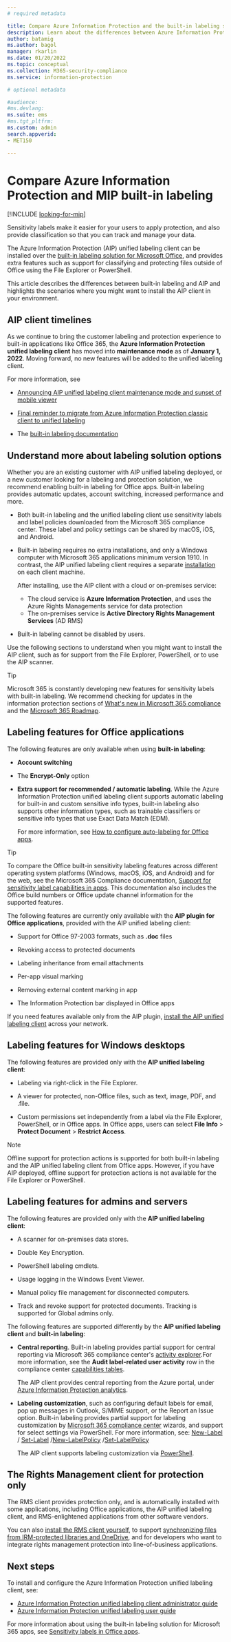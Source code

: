 ```yaml
---
# required metadata

title: Compare Azure Information Protection and the built-in labeling solution for Office apps - AIP
description: Learn about the differences between Azure Information Protection and Microsoft Information Protection's built-in labeling solution for Office apps.
author: batamig
ms.author: bagol
manager: rkarlin
ms.date: 01/20/2022
ms.topic: conceptual
ms.collection: M365-security-compliance
ms.service: information-protection

# optional metadata

#audience:
#ms.devlang:
ms.suite: ems
#ms.tgt_pltfrm:
ms.custom: admin
search.appverid:
- MET150

---
```


# Compare Azure Information Protection and MIP built-in labeling

[!INCLUDE [looking-for-mip](../includes/looking-for-mip.md)]

Sensitivity labels make it easier for your users to apply protection, and also provide classification so that you can track and manage your data.

The Azure Information Protection (AIP) unified labeling client can be installed over the [built-in labeling solution for Microsoft Office](/microsoft-365/compliance/sensitivity-labels), and provides extra features such as support for classifying and protecting files outside of Office using the File Explorer or PowerShell.

This article describes the differences between built-in labeling and AIP and highlights the scenarios where you might want to install the AIP client in your environment.

## AIP client timelines

As we continue to bring the customer labeling and protection experience to built-in applications like Office 365, the **Azure Information Protection unified labeling client** has moved into **maintenance mode** as of **January 1, 2022**. Moving forward, no new features will be added to the unified labeling client.

For more information, see

- [Announcing AIP unified labeling client maintenance mode and sunset of mobile viewer](https://techcommunity.microsoft.com/t5/security-compliance-and-identity/announcing-aip-unified-labeling-client-maintenance-mode-and/ba-p/3043613)

- [Final reminder to migrate from Azure Information Protection classic client to unified labeling](https://techcommunity.microsoft.com/t5/security-compliance-and-identity/final-reminder-to-migrate-from-azure-information-protection/ba-p/2731734)

- The [built-in labeling documentation](/microsoft-365/compliance/sensitivity-labels)

## Understand more about labeling solution options

Whether you are an existing customer with AIP unified labeling deployed, or a new customer looking for a labeling and protection solution, we recommend enabling built-in labeling for Office apps. Built-in labeling provides automatic updates, account switching, increased performance and more.

- Both built-in labeling and the unified labeling client use sensitivity labels and label policies downloaded from the Microsoft 365 compliance center. These label and policy settings can be shared by macOS, iOS, and Android.

- Built-in labeling requires no extra installations, and only a Windows computer with Microsoft 365 applications minimum version 1910. In contrast, the AIP unified labeling client requires a separate [installation](https://www.microsoft.com/download/details.aspx?id=53018) on each client machine.

    After installing, use the AIP client with a cloud or on-premises service:

    - The cloud service is **Azure Information Protection**, and uses the Azure Rights Managements service for data protection
    - The on-premises service is **Active Directory Rights Management Services** (AD RMS)

- Built-in labeling cannot be disabled by users.

Use the following sections to understand when you might want to install the AIP client, such as for support from the File Explorer, PowerShell, or to use the AIP scanner.

> [!TIP]
> Microsoft 365 is constantly developing new features for sensitivity labels with built-in labeling. We recommend checking for updates in the information protection sections of [What's new in Microsoft 365 compliance](/microsoft-365/compliance/whats-new) and the [Microsoft 365 Roadmap](https://www.microsoft.com/en-us/microsoft-365/roadmap?rtc=1&filters=&searchterms=compliance).
>
## Labeling features for Office applications

The following features are only available when using **built-in labeling**:

- **Account switching**

- The **Encrypt-Only** option

- **Extra support for recommended / automatic labeling**. While the Azure Information Protection unified labeling client supports automatic labeling for built-in and custom sensitive info types, built-in labeling also supports other information types, such as trainable classifiers or sensitive info types that use Exact Data Match (EDM). 

    For more information, see [How to configure auto-labeling for Office apps](/microsoft-365/compliance/apply-sensitivity-label-automatically).

> [!TIP]
> To compare the Office built-in sensitivity labeling features across different operating system platforms (Windows, macOS, iOS, and Android) and for the web, see the Microsoft 365 Compliance documentation, [Support for sensitivity label capabilities in apps](/microsoft-365/compliance/sensitivity-labels-office-apps#support-for-sensitivity-label-capabilities-in-apps). This documentation also includes the Office build numbers or Office update channel information for the supported features.
>

The following features are currently only available with the **AIP plugin for Office applications**, provided with the AIP unified labeling client:

- Support for Office 97-2003 formats, such as **.doc** files

- Revoking access to protected documents

- Labeling inheritance from email attachments

- Per-app visual marking

- Removing external content marking in app

- The Information Protection bar displayed in Office apps

If you need features available only from the AIP plugin, [install the AIP unified labeling client](clientv2-admin-guide-install.md) across your network.

## Labeling features for Windows desktops

The following features are provided only with the **AIP unified labeling client**:

- Labeling via right-click in the File Explorer.

- A viewer for protected, non-Office files, such as text, image, PDF, and .file.

- Custom permissions set independently from a label via the File Explorer, PowerShell, or in Office apps. In Office apps, users can select **File Info** > **Protect Document** > **Restrict Access**.

> [!NOTE]
> Offline support for protection actions is supported for both built-in labeling and the AIP unified labeling client from Office apps. However, if you have AIP deployed, offline support for protection actions is not available for the File Explorer or PowerShell.
>
## Labeling features for admins and servers

The following features are provided only with the **AIP unified labeling client**:

- A scanner for on-premises data stores.

- Double Key Encryption.

- PowerShell labeling cmdlets.

- Usage logging in the Windows Event Viewer.

- Manual policy file management for disconnected computers.

- Track and revoke support for protected documents. Tracking is supported for Global admins only.

The following features are supported differently by the **AIP unified labeling client** and **built-in labeling**:

- **Central reporting**.  Built-in labeling provides partial support for central reporting via Microsoft 365 compliance center's [activity explorer](/microsoft-365/compliance/data-classification-activity-explorer).For more information, see the **Audit label-related user activity** row in the compliance center [capabilities tables](/microsoft-365/compliance/sensitivity-labels-office-apps).

    The AIP client provides central reporting from the Azure portal, under [Azure Information Protection analytics](../reports-aip.md).

- **Labeling customization**, such as configuring default labels for email, pop up messages in Outlook, S/MIME support, or the Report an Issue option.   Built-in labeling provides partial support for labeling customization by [Microsoft 365 compliance center](/microsoft-365/compliance/sensitivity-labels-office-apps) wizards, and support for select settings via PowerShell. For more information, see: [New-Label](/powershell/module/exchange/new-label) / [Set-Label](/powershell/module/exchange/set-label) /[New-LabelPolicy](/powershell/module/exchange/new-labelpolicy) /[Set-LabelPolicy](/powershell/module/exchange/set-labelpolicy) 

    The AIP client supports labeling customization via [PowerShell](clientv2-admin-guide-customizations.md#configuring-advanced-settings-for-the-client-via-powershell).

## The Rights Management client for protection only

The RMS client provides protection only, and is automatically installed with some applications, including Office applications, the AIP unified labeling client, and RMS-enlightened applications from other software vendors.

You can also [install the RMS client yourself](https://www.microsoft.com/download/details.aspx?id=38396), to support [synchronizing files from IRM-protected libraries and OneDrive](/onedrive/deploy-on-windows), and for developers who want to integrate rights management protection into line-of-business applications.

## Next steps

To install and configure the Azure Information Protection unified labeling client, see:

- [Azure Information Protection unified labeling client administrator guide](clientv2-admin-guide.md)
- [Azure Information Protection unified labeling user guide](clientv2-user-guide.md)

For more information about using the built-in labeling solution for Microsoft 365 apps, see [Sensitivity labels in Office apps](/microsoft-365/compliance/sensitivity-labels-office-apps).


